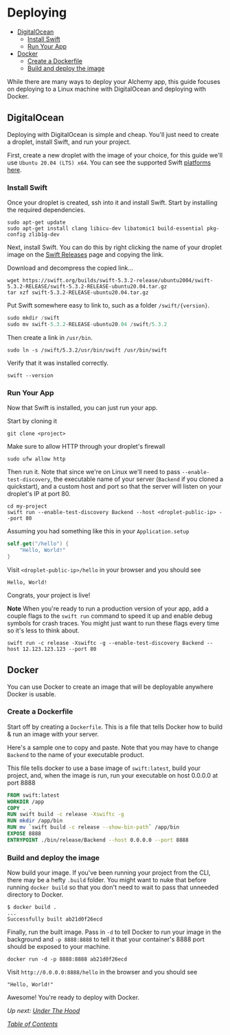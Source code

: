 # Deploying

- [DigitalOcean](#digitalocean)
  * [Install Swift](#install-swift)
  * [Run Your App](#run-your-app)
- [Docker](#docker)
  * [Create a Dockerfile](#create-a-dockerfile)
  * [Build and deploy the image](#build-and-deploy-the-image)

While there are many ways to deploy your Alchemy app, this guide focuses on deploying to a Linux machine with DigitalOcean and deploying with Docker.

## DigitalOcean

Deploying with DigitalOcean is simple and cheap. You'll just need to create a droplet, install Swift, and run your project.

First, create a new droplet with the image of your choice, for this guide we'll use `Ubuntu 20.04 (LTS) x64`. You can see the supported Swift [platforms here](https://swift.org/download/#releases).

### Install Swift

Once your droplet is created, ssh into it and install Swift. Start by installing the required dependencies.

```shell
sudo apt-get update
sudo apt-get install clang libicu-dev libatomic1 build-essential pkg-config zlib1g-dev
```

Next, install Swift. You can do this by right clicking the name of your droplet image on the [Swift Releases](https://swift.org/download/#releases) page and copying the link.

Download and decompress the copied link...

```shell
wget https://swift.org/builds/swift-5.3.2-release/ubuntu2004/swift-5.3.2-RELEASE/swift-5.3.2-RELEASE-ubuntu20.04.tar.gz
tar xzf swift-5.3.2-RELEASE-ubuntu20.04.tar.gz
```

Put Swift somewhere easy to link to, such as a folder `/swift/{version}`.
```swift
sudo mkdir /swift
sudo mv swift-5.3.2-RELEASE-ubuntu20.04 /swift/5.3.2
```

Then create a link in `/usr/bin`.
```shell
sudo ln -s /swift/5.3.2/usr/bin/swift /usr/bin/swift
```

Verify that it was installed correctly.

```shell
swift --version
```

### Run Your App

Now that Swift is installed, you can just run your app.

Start by cloning it

```shell
git clone <project>
```

Make sure to allow HTTP through your droplet's firewall
```
sudo ufw allow http
```

Then run it. Note that since we're on Linux we'll need to pass `--enable-test-discovery`, the executable name of your server (`Backend` if you cloned a quickstart), and a custom host and port so that the server will listen on your droplet's IP at port 80.

```shell
cd my-project
swift run --enable-test-discovery Backend --host <droplet-public-ip> --port 80
```

Assuming you had something like this in your `Application.setup`
```swift
self.get("/hello") {
    "Hello, World!"
}
```

Visit `<droplet-public-ip>/hello` in your browser and you should see 
```
Hello, World!
```

Congrats, your project is live!

**Note** When you're ready to run a production version of your app, add a couple flags to the `swift run` command to speed it up and enable debug symbols for crash traces. You might just want to run these flags every time so it's less to think about.

```shell
swift run -c release -Xswiftc -g --enable-test-discovery Backend --host 12.123.123.123 --port 80
```

## Docker

You can use Docker to create an image that will be deployable anywhere Docker is usable.

### Create a Dockerfile

Start off by creating a `Dockerfile`. This is a file that tells Docker how to build & run an image with your server.

Here's a sample one to copy and paste. Note that you may have to change `Backend` to the name of your executable product.

This file tells docker to use a base image of `swift:latest`, build your project, and, when the image is run, run your executable on host 0.0.0.0 at port 8888

```dockerfile
FROM swift:latest
WORKDIR /app
COPY . .
RUN swift build -c release -Xswiftc -g
RUN mkdir /app/bin
RUN mv `swift build -c release --show-bin-path` /app/bin
EXPOSE 8888
ENTRYPOINT ./bin/release/Backend --host 0.0.0.0 --port 8888
```

### Build and deploy the image

Now build your image. If you've been running your project from the CLI, there may be a hefty `.build` folder. You might want to nuke that before running `docker build` so that you don't need to wait to pass that unneeded directory to Docker.

```shell
$ docker build .
...
Successfully built ab21d0f26ecd
```

Finally, run the built image. Pass in `-d` to tell Docker to run your image in the background and `-p 8888:8888` to tell it that your container's 8888 port should be exposed to your machine.

```shell
docker run -d -p 8888:8888 ab21d0f26ecd
```

Visit `http://0.0.0.0:8888/hello` in the browser and you should see 

```
"Hello, World!"
```

Awesome! You're ready to deploy with Docker.

_Up next: [Under The Hood](12_UnderTheHood.md)_

_[Table of Contents](/Docs#docs)_
